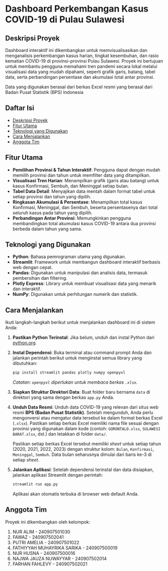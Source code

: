 # Dashboard Perkembangan Kasus COVID-19 di Pulau Sulawesi


## Deskripsi Proyek

Dashboard interaktif ini dikembangkan untuk memvisualisasikan dan menganalisis perkembangan kasus harian, tingkat kesembuhan, dan rasio kematian COVID-19 di provinsi-provinsi Pulau Sulawesi. Proyek ini bertujuan untuk membantu pengguna memahami tren pandemi secara lokal melalui visualisasi data yang mudah dipahami, seperti grafik garis, batang, tabel data, serta perbandingan persentase dan akumulasi total antar provinsi.

Data yang digunakan berasal dari berkas Excel resmi yang berasal dari Badan Pusat Statistik (BPS) Indonesia


## Daftar Isi

* [Deskripsi Proyek](#deskripsi-proyek)
* [Fitur Utama](#fitur-utama)
* [Teknologi yang Digunakan](#teknologi-yang-digunakan)
* [Cara Menjalankan](#cara-menjalankan)
* [Anggota Tim](#anggota-tim)


## Fitur Utama

* **Pemilihan Provinsi & Tahun Interaktif**: Pengguna dapat dengan mudah memilih provinsi dan tahun untuk memfilter data yang ditampilkan.
* **Visualisasi Tren Harian**: Menampilkan grafik (garis atau batang) untuk kasus Konfirmasi, Sembuh, dan Meninggal setiap bulan.
* **Tabel Data Detail**: Menyajikan data mentah dalam format tabel untuk setiap provinsi dan tahun yang dipilih.
* **Ringkasan Akumulasi & Persentase**: Menampilkan total kasus Konfirmasi, Meninggal, dan Sembuh, beserta persentasenya dari total seluruh kasus pada tahun yang dipilih.
* **Perbandingan Antar Provinsi**: Memungkinkan pengguna membandingkan total akumulasi kasus COVID-19 antara dua provinsi berbeda dalam tahun yang sama.


## Teknologi yang Digunakan

* **Python**: Bahasa pemrograman utama yang digunakan.
* **Streamlit**: Framework untuk membangun dashboard interaktif berbasis web dengan cepat.
* **Pandas**: Digunakan untuk manipulasi dan analisis data, termasuk pembersihan dan filtering.
* **Plotly Express**: Library untuk membuat visualisasi data yang menarik dan interaktif.
* **NumPy**: Digunakan untuk perhitungan numerik dan statistik.


## Cara Menjalankan

Ikuti langkah-langkah berikut untuk menjalankan dashboard ini di sistem Anda:

1.  **Pastikan Python Terinstal**: Jika belum, unduh dan instal Python dari [python.org](https://www.python.org/).

2.  **Instal Dependensi**: Buka terminal atau command prompt Anda dan jalankan perintah berikut untuk menginstal semua library yang dibutuhkan:
    ```bash
    pip install streamlit pandas plotly numpy openpyxl
    ```
    *Catatan: `openpyxl` diperlukan untuk membaca berkas `.xlsx`.*

3.  **Siapkan Struktur Direktori Data**:
    Buat folder baru bernama `data` di direktori yang sama dengan berkas `app.py` Anda.

4.  **Unduh Data Resmi**:
    Unduh data COVID-19 yang relevan dari situs web resmi **BPS (Badan Pusat Statistik)**. Setelah mengunduh, Anda perlu mengonversi atau mengatur data tersebut ke dalam format berkas Excel (`.xlsx`). Pastikan setiap berkas Excel memiliki nama file sesuai dengan provinsi yang digunakan dalam kode (contoh: `GORONTALO.xlsx`, `SULAWESI BARAT.xlsx`, dst.) dan letakkan di folder `data/`.

    Pastikan setiap berkas Excel tersebut memiliki *sheet* untuk setiap tahun (2020, 2021, 2022, 2023) dengan struktur kolom: `Bulan`, `Konfirmasi`, `Meninggal`, `Sembuh`. Data bulan seharusnya dimulai dari baris ke-3 di setiap *sheet*.

5.  **Jalankan Aplikasi**:
    Setelah dependensi terinstal dan data disiapkan, jalankan aplikasi Streamlit dengan perintah:
    ```bash
    streamlit run app.py
    ```
    Aplikasi akan otomatis terbuka di browser web default Anda.


## Anggota Tim

Proyek ini dikembangkan oleh kelompok:

1. NUR ALIM - 240907501030
2. FAWAZ - 240907502041
3. PUTRI AMELIA - 240907501022
4. FATHIYYAH MUHAYRIKA SARIKA - 240907500019
5. NUR HUSNA - 240907500016
6. NAJWA JAUZA NUWAYYAR - 240907502014 
7. FARHAN FAHLEVY - 240907502021